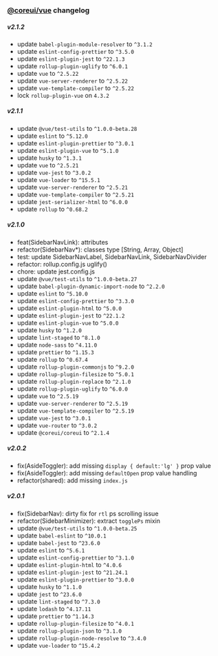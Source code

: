 ### [@coreui/vue](https://coreui.io/) changelog

##### v2.1.2
- update `babel-plugin-module-resolver` to `^3.1.2`
- update `eslint-config-prettier` to `^3.5.0`
- update `eslint-plugin-jest` to `^22.1.3`
- update `rollup-plugin-uglify` to `^6.0.1`
- update `vue` to `^2.5.22`
- update `vue-server-renderer` to `^2.5.22`
- update `vue-template-compiler` to `^2.5.22`
- lock `rollup-plugin-vue` on `4.3.2`

##### v2.1.1
- update `@vue/test-utils` to `^1.0.0-beta.28`
- update `eslint` to `^5.12.0`
- update `eslint-plugin-prettier` to `^3.0.1`
- update `eslint-plugin-vue` to `^5.1.0`
- update `husky` to `^1.3.1`
- update `vue` to `^2.5.21`
- update `vue-jest` to `^3.0.2`
- update `vue-loader` to `^15.5.1`
- update `vue-server-renderer` to `^2.5.21`
- update `vue-template-compiler` to `^2.5.21`
- update `jest-serializer-html` to `^6.0.0`
- update `rollup` to `^0.68.2`

##### v2.1.0
- feat(SidebarNavLink): attributes
- refactor(SidebarNav*): classes type [String, Array, Object]
- test: update SidebarNavLabel, SidebarNavLink, SidebarNavDivider
- refactor: rollup.config.js uglify()
- chore: update jest.config.js 
- update `@vue/test-utils` to `^1.0.0-beta.27`
- update `babel-plugin-dynamic-import-node` to `^2.2.0`
- update `eslint` to `^5.10.0`
- update `eslint-config-prettier` to `^3.3.0`
- update `eslint-plugin-html` to `^5.0.0`
- update `eslint-plugin-jest` to `^22.1.2`
- update `eslint-plugin-vue` to `^5.0.0`
- update `husky` to `^1.2.0`
- update `lint-staged` to `^8.1.0`
- update `node-sass` to `^4.11.0`
- update `prettier` to `^1.15.3`
- update `rollup` to `^0.67.4`
- update `rollup-plugin-commonjs` to `^9.2.0`
- update `rollup-plugin-filesize` to `^5.0.1`
- update `rollup-plugin-replace` to `^2.1.0`
- update `rollup-plugin-uglify` to `^6.0.0`
- update `vue` to `^2.5.19`
- update `vue-server-renderer` to `^2.5.19`
- update `vue-template-compiler` to `^2.5.19`
- update `vue-jest` to `^3.0.1`
- update `vue-router` to `^3.0.2`
- update `@coreui/coreui` to `^2.1.4`

##### v2.0.2
- fix(AsideToggler): add missing `display { default:'lg' }` prop value
- fix(AsideToggler): add missing `defaultOpen` prop value handling
- refactor(shared): add missing `index.js`

##### v2.0.1
- fix(SidebarNav): dirty fix for `rtl` ps scrolling issue
- refactor(SidebarMinimizer): extract `togglePs` mixin
- update `@vue/test-utils` to `^1.0.0-beta.25`
- update `babel-eslint` to `^10.0.1`
- update `babel-jest` to `^23.6.0`
- update `eslint` to `^5.6.1`
- update `eslint-config-prettier` to `^3.1.0`
- update `eslint-plugin-html` to `^4.0.6`
- update `eslint-plugin-jest` to `^21.24.1`
- update `eslint-plugin-prettier` to `^3.0.0`
- update `husky` to `^1.1.0`
- update `jest` to `^23.6.0`
- update `lint-staged` to `^7.3.0`
- update `lodash` to `^4.17.11`
- update `prettier` to `^1.14.3`
- update `rollup-plugin-filesize` to `^4.0.1`
- update `rollup-plugin-json` to `^3.1.0`
- update `rollup-plugin-node-resolve` to `^3.4.0`
- update `vue-loader` to `^15.4.2`

